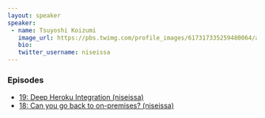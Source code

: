 ```yaml
---
layout: speaker
speaker:
 - name: Tsuyoshi Koizumi
   image_url: https://pbs.twimg.com/profile_images/617317335259480064/aWb-Ljl-_400x400.jpg
   bio:
   twitter_username: niseissa
---
```


### Episodes

- [19: Deep Heroku Integration (niseissa)](/019)
- [18: Can you go back to on-premises? (niseissa)](/018/)

